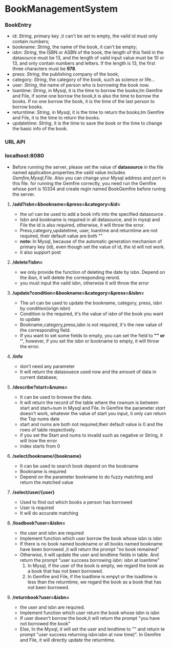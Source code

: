 # BookManagementSystem

### BookEntry

- id: *String*, primary key ,it can't be set to empty, the vaild id must
 only contain numbers;
- bookname: *String*, the name of the book, it can't be empty;
- isbn: *String*, the ISBN or ASBN of the book, the length of this field in the datasource must be 13,
and the length of vaild input value must be 10 or 13, and only contain numbers and letters. If the length is 13,
the first three characters must be **978**.  
- press: *String*, the publishing company of the book,
- category: *String*, the category of the book, such as science or life...
- user: *String*, the name of person who is borrowing the book now.
- loantime: *String*, in Mysql, it is the time to borrow the books;Im Gemfire and File, if some one borrow the 
book,it is also the time to borrow the books. If no one borrow the book, it is the time of the last 
person to borrow books.
- returntime: *String*, in Mysql, it is the time to return the books;Im Gemfire and File, it is the time to return the  books.
- updatetime: *String*, it is the time to save the book or the time to change the basic info of the book.

### URL API

### localhost:8080
- Before running the server, please set the value of  **datasource**  in the file named application.properties.the vaild 
 value includes *Gemfire,Mysql,File*. Also you can change your Mysql address and port in this file. for running the Gemfire 
 correctly, you need run the Gemfire whose port is 10334 and create regin named BookGemfire before runing the server.

1. **/add?isbn=&bookname=&press=&category=&id=**
    - the url can be used to add a book info into the specified datasource .
    - Isbn and bookname is required in all datasource, and in mysql and File the id is also required,
    otherwise, it will throw the error.
    - Press,category,updatetime, user, loantime and returntime are not required, their default value are both ""
    - **note:** In Mysql, because of the automatic generation mechanism of primary key (id), even though set the value of id, 
    the id will not work.
    - it also support post
    
2. **/delete?isbn=**
    - we only provide the function of deleting the date by isbn. Depend on the ibsn, it will  delete the corresponding rerord.
    - you must input the vaild isbn, otherwise it will throw the error
    
3. **/update?condition=&bookname=&category=&press=&isbn=**
    - The url can be used to update the bookname, category, press, isbn by condition(orign isbn)
    - Condition is the required, it's the value of isbn of the book you want to update
    - Bookname,category,press,isbn is not required, it's the new value of the corresponding field. 
    - If you want to set some fields to empty, you can set the field to **"" or ''**, however, 
    if you set the isbn or bookname to empty, it will throw the error.
    
4. **/info**
    - don't need any parameter
    - It will return the datasouece used now and the amount of data in current database; 

5. **/describe?start=&nums=**
    - It can be used to browse the data.
    - It will return the record of the table  where the rownum is between start and start+num in Mysql and File. In Gemfire
    the parameter *start* doesn't work, whatever the value of start you input, it only can return the Top nums date
    - start and nums are both not required,their default value is 0 and the rows of table respectively.
    - if you set the Start and nums to invaild such as negative or String, it will trow the error
    - index starts from 0
    
6. **/select/bookname/{bookname}**
    - It can be used to search book depend on the bookname
    - Bookname is required
    - Depend on the parameter bookname to do fuzzy matching and return the matched value
    
7. **/select/user/{user}**
    - Used to find out which books a person has borrowed
    - User is required
    - It will do accurate matching    

8. **/loadbook?user=&isbn=**
    - the user and isbn are required
    - Implement function which user borrow the book whose isbn is isbn
    - If there is no book named bookname or all books named bookname have been borrowed ,it will return the prompt "no book remained"
    - Otherwise, it will update the user and lendtime fields in table. And return the prompt "user success borrowing isbn: isbn at loantime"
        1. In Mysql, if the user of the book is empty, we regard the book as a book that has not been borrowed.
        2. In Gemfire and File, if the loadtime is empyt or the loadtime is less than the returntime, we regard the book as a book that has not been borrowed.

9. **/returnbook?user=&isbn=**
    - the user and isbn are required.
    - Implement function which user return the book whose isbn is isbn
    - If user doesn't borrow the book,it will return the prompt "you have not borrowed the book"
    - Else, In the Mysql, it will set the user and lendtime to "" and return te prompt "user success returning isbn:isbn at now time)".
    In Gemfire and File, it will directly update the returntime.
    
